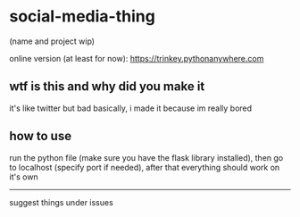 # social-media-thing
(name and project wip)

online version (at least for now): https://trinkey.pythonanywhere.com
## wtf is this and why did you make it
it's like twitter but bad basically, i made it because im really bored

## how to use

run the python file (make sure you have the flask library installed), then go to localhost (specify port if needed), after that everything should work on it's own

---
suggest things under issues
